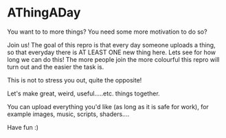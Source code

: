 # AThingADay
You want to to more things? 
You need some more motivation to do so? 

Join us! 
The goal of this repro is that every day someone uploads a thing, so that everyday there is AT LEAST ONE new thing here. 
Lets see for how long we can do this! The more people join the more colourful this repro will turn out and the easier the task is. 

This is not to stress you out, quite the opposite! 

Let's make great, weird, useful.....etc. things together. 

You can upload everything you'd like (as long as it is safe for work), for example images, music, scripts, shaders....

Have fun :) 



